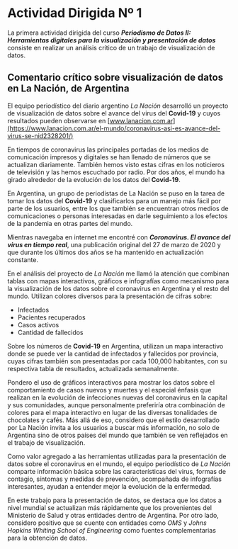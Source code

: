 # Actividad Dirigida Nº 1

La primera actividad dirigida del curso ***Periodismo de Datos II: Herramientas digitales para la visualización y presentación de datos*** consiste en realizar un análisis crítico de un trabajo de visualización de datos.

## Comentario crítico sobre visualización de datos en La Nación, de Argentina

El equipo periodístico del diario argentino _La Nación_ desarrolló un proyecto de visualización de datos sobre el avance del virus del __Covid-19__ y cuyos resultados pueden observarse en [www.lanacion.com.ar](https://www.lanacion.com.ar/el-mundo/coronavirus-asi-es-avance-del-virus-se-nid2328201/) 

En tiempos de coronavirus las principales portadas de los medios de comunicación impresos y digitales se han llenado de números que se actualizan diariamente. También hemos visto estas cifras en los noticieros de televisión y las hemos escuchado por radio. Por dos años, el mundo ha girado alrededor de la evolución de los datos del **Covid-19**.

En Argentina, un grupo de periodistas de La Nación se puso en la tarea de tomar los datos del __Covid-19__ y clasificarlos para un manejo más fácil por parte de los usuarios, entre los que también se encuentran otros medios de comunicaciones o personas interesadas en darle seguimiento a los efectos de la pandemia en otras partes del mundo.

Mientras navegaba en internet me encontré con ***Coronavirus. El avance del virus en tiempo real***, una publicación original del 27 de marzo de 2020 y que durante los últimos dos años se ha mantenido en actualización constante.

En el análisis del proyecto de *La Nación* me llamó la atención que combinan tablas con mapas interactivos, gráficos e infografías como mecanismo para la visualización de los datos sobre el coronavirus en Argentina y el resto del mundo. Utilizan colores diversos para la presentación de cifras sobre:

+ Infectados
+ Pacientes recuperados 
+ Casos activos
+ Cantidad de fallecidos

Sobre los números de __Covid-19__ en Argentina, utilizan un mapa interactivo donde se puede ver la cantidad de infectados y fallecidos por provincia, cuyas cifras también son presentadas por cada 100,000 habitantes, con su respectiva tabla de resultados, actualizada semanalmente.

Pondero el uso de gráficos interactivos para mostrar los datos sobre el comportamiento de casos nuevos y muertes y el especial énfasis que realizan en la evolución de infecciones nuevas del coronavirus en la capital y sus comunidades, aunque personalmente preferiría otra combinación de colores para el mapa interactivo en lugar de las diversas tonalidades de chocolates y cafés. Más allá de eso, considero que el estilo desarrollado por La Nación invita a los usuarios a buscar más información, no solo de Argentina sino de otros países del mundo que también se ven reflejados en el trabajo de visualización.

Como valor agregado a las herramientas utilizadas para la presentación de datos sobre el coronavirus en el mundo, el equipo periodístico de _La Nación_ comparte información básica sobre las características del virus, formas de contagio, síntomas y medidas de prevención, acompañada de infografías interesantes, ayudan a entender mejor la evolución de la enfermedad.

En este trabajo para la presentación de datos, se destaca que los datos a nivel mundial se actualizan más rápidamente que los provenientes del Ministerio de Salud y otras entidades dentro de Argentina. Por otro lado, considero positivo que se cuente con entidades como _OMS_ y *Johns Hopkins Whiting School of Engineering* como fuentes complementarias para la obtención de datos.
